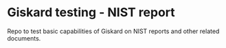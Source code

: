 # Giskard testing - NIST report

Repo to test basic capabilities of Giskard on NIST reports and other related documents.
